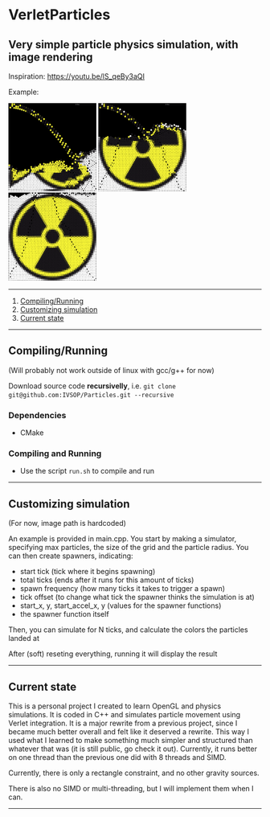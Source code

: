 # VerletParticles

## Very simple particle physics simulation, with image rendering

Inspiration: https://youtu.be/lS_qeBy3aQI

Example:

<p float="left">
  <img src="res/Screenshot1.png" width="175" />
  <img src="res/Screenshot2.png" width="175" /> 
  <img src="res/Screenshot3.png" width="175" />
</p>

*******
 1. [Compiling/Running](#Compiling/Running)
 2. [Customizing simulation](#Customizing_simulation)
 3. [Current state](#Current_state)
*******

<!-- ## Installing

<div id="Installing"/>

Currently make install has not been implemented

******* -->

<div id="Compiling/Running"/>

## Compiling/Running

(Will probably not work outside of linux with gcc/g++ for now)

Download source code **recursivelly**, i.e. `git clone git@github.com:IVSOP/Particles.git --recursive`

   ### Dependencies
   * CMake

   ### Compiling and Running
   * Use the script `run.sh` to compile and run

*******

<div id="Customizing_simulation"/>

## Customizing simulation

(For now, image path is hardcoded)

An example is provided in main.cpp.
You start by making a simulator, specifying max particles, the size of the grid and the particle radius.
You can then create spawners, indicating:
* start tick (tick where it begins spawning)
* total ticks (ends after it runs for this amount of ticks)
* spawn frequency (how many ticks it takes to trigger a spawn)
* tick offset (to change what tick the spawner thinks the simulation is at)
* start_x, y, start_accel_x, y (values for the spawner functions)
* the spawner function itself

Then, you can simulate for N ticks, and calculate the colors the particles landed at

After (soft) reseting everything, running it will display the result
*******

<div id="Current_state"/>

## Current state

This is a personal project I created to learn OpenGL and physics simulations. It is coded in C++ and simulates particle movement using Verlet integration. It is a major rewrite from a previous project, since I became much better overall and felt like it
deserved a rewrite. This way I used what I learned to make something much simpler and structured than whatever that was (it is still public, go check it out).
Currently, it runs better on one thread than the previous one did with 8 threads and SIMD.

Currently, there is only a rectangle constraint, and no other gravity sources.

There is also no SIMD or multi-threading, but I will implement them when I can.

*******
